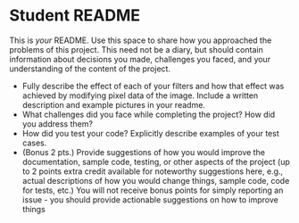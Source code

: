 # Student README

This is _your_ README. Use this space to share how you approached the problems of this project. This need not be a diary, but should contain information about decisions you made, challenges you faced, and your understanding of the content of the project. 

- Fully describe the effect of each of your filters and how that effect was achieved by modifying pixel data of the image. Include a written description and example pictures in your readme. 
- What challenges did you face while completing the project? How did you address them?  
- How did you test your code? Explicitly describe examples of your test cases. 
- (Bonus 2 pts.) Provide suggestions of how you would improve the documentation, sample code, testing, or other aspects of the project (up to 2 points extra credit available for noteworthy suggestions here, e.g., actual descriptions of how you would change things, sample code, code for tests, etc.) You will not receive bonus points for simply reporting an issue - you should provide actionable suggestions on how to improve things   
